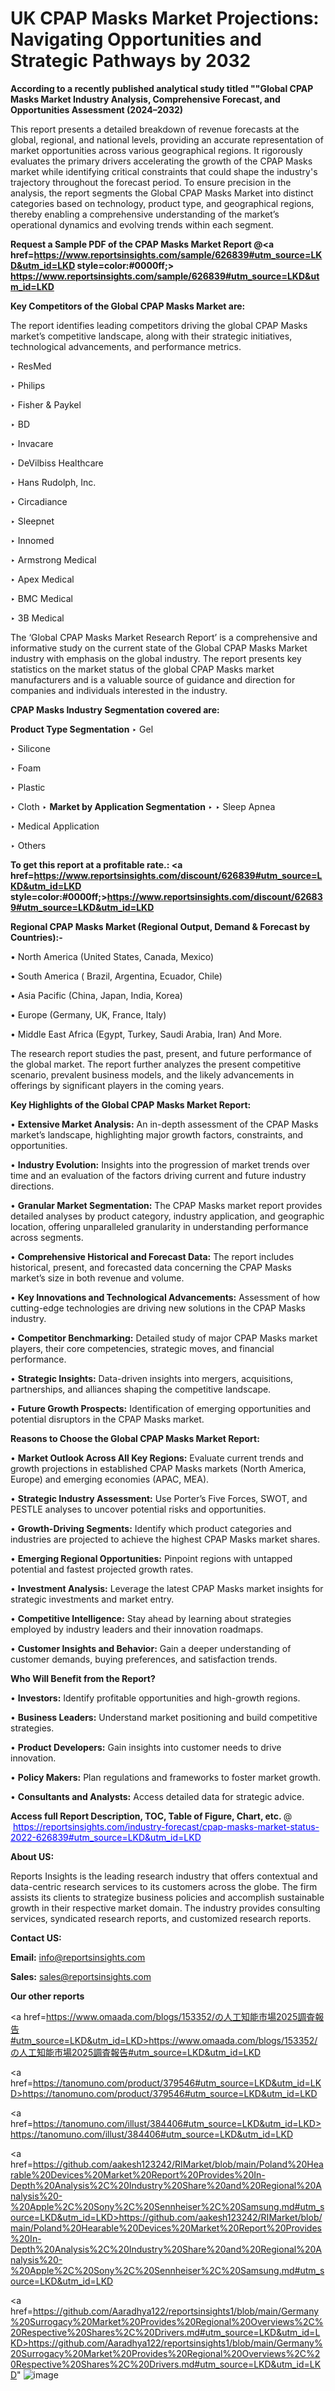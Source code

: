 # UK CPAP Masks Market Projections: Navigating Opportunities and Strategic Pathways by 2032

<strong>According to a recently published analytical study titled ""Global CPAP Masks Market Industry Analysis, Comprehensive Forecast, and Opportunities Assessment (2024–2032)</strong>

This report presents a detailed breakdown of revenue forecasts at the global, regional, and national levels, providing an accurate representation of market opportunities across various geographical regions. It rigorously evaluates the primary drivers accelerating the growth of the CPAP Masks market while identifying critical constraints that could shape the industry's trajectory throughout the forecast period. To ensure precision in the analysis, the report segments the Global CPAP Masks Market into distinct categories based on technology, product type, and geographical regions, thereby enabling a comprehensive understanding of the market’s operational dynamics and evolving trends within each segment.

<strong>Request a Sample PDF of the CPAP Masks Market Report </strong><strong>@<a href=https://www.reportsinsights.com/sample/626839#utm_source=LKD&utm_id=LKD style=color:#0000ff;> https://www.reportsinsights.com/sample/626839#utm_source=LKD&utm_id=LKD</a></strong></font>

<strong>Key Competitors of the Global CPAP Masks Market are:</strong>

The report identifies leading competitors driving the global CPAP Masks market’s competitive landscape, along with their strategic initiatives, technological advancements, and performance metrics.

‣ ResMed

‣ Philips

‣ Fisher & Paykel

‣ BD

‣ Invacare

‣ DeVilbiss Healthcare

‣ Hans Rudolph, Inc.

‣ Circadiance

‣ Sleepnet

‣ Innomed

‣ Armstrong Medical

‣ Apex Medical

‣ BMC Medical

‣ 3B Medical

The ‘Global CPAP Masks Market Research Report’ is a comprehensive and informative study on the current state of the Global CPAP Masks Market industry with emphasis on the global industry. The report presents key statistics on the market status of the global CPAP Masks market manufacturers and is a valuable source of guidance and direction for companies and individuals interested in the industry.

<strong>CPAP Masks Industry Segmentation covered are:</strong>

<strong>Product Type Segmentation</strong>
‣
Gel

‣ Silicone

‣ Foam

‣ Plastic

‣ Cloth
‣ 
<strong>Market by Application Segmentation</strong>
‣
‣  Sleep Apnea

‣ Medical Application

‣ Others

<strong>To get this report at a profitable rate.: <a href=https://www.reportsinsights.com/discount/626839#utm_source=LKD&utm_id=LKD style=color:#0000ff;>https://www.reportsinsights.com/discount/626839#utm_source=LKD&utm_id=LKD</a></strong></font>

<strong>Regional CPAP Masks Market (Regional Output, Demand &amp; Forecast by Countries):-</strong>

• North America (United States, Canada, Mexico)

• South America ( Brazil, Argentina, Ecuador, Chile)

• Asia Pacific (China, Japan, India, Korea)

• Europe (Germany, UK, France, Italy)

• Middle East Africa (Egypt, Turkey, Saudi Arabia, Iran) And More.

The research report studies the past, present, and future performance of the global market. The report further analyzes the present competitive scenario, prevalent business models, and the likely advancements in offerings by significant players in the coming years.

<strong>Key Highlights of the Global CPAP Masks Market Report:</strong>

• <strong>Extensive Market Analysis:</strong> An in-depth assessment of the CPAP Masks market’s landscape, highlighting major growth factors, constraints, and opportunities.

• <strong>Industry Evolution:</strong> Insights into the progression of market trends over time and an evaluation of the factors driving current and future industry directions.

• <strong>Granular Market Segmentation:</strong> The CPAP Masks market report provides detailed analyses by product category, industry application, and geographic location, offering unparalleled granularity in understanding performance across segments.

• <strong>Comprehensive Historical and Forecast Data:</strong> The report includes historical, present, and forecasted data concerning the CPAP Masks market’s size in both revenue and volume.

• <strong>Key Innovations and Technological Advancements:</strong> Assessment of how cutting-edge technologies are driving new solutions in the CPAP Masks industry.

• <strong>Competitor Benchmarking:</strong> Detailed study of major CPAP Masks market players, their core competencies, strategic moves, and financial performance.

• <strong>Strategic Insights:</strong> Data-driven insights into mergers, acquisitions, partnerships, and alliances shaping the competitive landscape.

• <strong>Future Growth Prospects:</strong> Identification of emerging opportunities and potential disruptors in the CPAP Masks market.

<strong>Reasons to Choose the Global CPAP Masks Market Report:</strong>

• <strong>Market Outlook Across All Key Regions:</strong> Evaluate current trends and growth projections in established CPAP Masks markets (North America, Europe) and emerging economies (APAC, MEA).

• <strong>Strategic Industry Assessment:</strong> Use Porter’s Five Forces, SWOT, and PESTLE analyses to uncover potential risks and opportunities.

• <strong>Growth-Driving Segments:</strong> Identify which product categories and industries are projected to achieve the highest CPAP Masks market shares.

• <strong>Emerging Regional Opportunities:</strong> Pinpoint regions with untapped potential and fastest projected growth rates.

• <strong>Investment Analysis:</strong> Leverage the latest CPAP Masks market insights for strategic investments and market entry.

• <strong>Competitive Intelligence:</strong> Stay ahead by learning about strategies employed by industry leaders and their innovation roadmaps.

• <strong>Customer Insights and Behavior:</strong> Gain a deeper understanding of customer demands, buying preferences, and satisfaction trends.

<strong>Who Will Benefit from the Report?</strong>

• <strong>Investors:</strong> Identify profitable opportunities and high-growth regions.

• <strong>Business Leaders:</strong> Understand market positioning and build competitive strategies.

• <strong>Product Developers:</strong> Gain insights into customer needs to drive innovation.

• <strong>Policy Makers:</strong> Plan regulations and frameworks to foster market growth.

• <strong>Consultants and Analysts:</strong> Access detailed data for strategic advice.
</ul>
<strong>Access full Report Description, TOC, Table of Figure, Chart, etc. </strong>@  <a href=https://reportsinsights.com/industry-forecast/cpap-masks-market-status-2022-626839#utm_source=LKD&utm_id=LKD style=color:#0000ff;>https://reportsinsights.com/industry-forecast/cpap-masks-market-status-2022-626839#utm_source=LKD&utm_id=LKD</a></font>

<strong><strong>About US</strong>:</strong>

Reports Insights is the leading research industry that offers contextual and data-centric research services to its customers across the globe. The firm assists its clients to strategize business policies and accomplish sustainable growth in their respective market domain. The industry provides consulting services, syndicated research reports, and customized research reports.

<strong>Contact US:</strong>

<p class=""""><b>Email:</b> <a href=mailto:info@reportsinsights.com>info@reportsinsights.com</a></p>
<p class=""""><b>Sales:</b> <a href=mailto:sales@reportsinsights.com>sales@reportsinsights.com</a></p>

<strong>Our other reports</strong>

<a href=https://www.omaada.com/blogs/153352/の人工知能市場2025調査報告#utm_source=LKD&utm_id=LKD>https://www.omaada.com/blogs/153352/の人工知能市場2025調査報告#utm_source=LKD&utm_id=LKD</a>

<a href=https://tanomuno.com/product/379546#utm_source=LKD&utm_id=LKD>https://tanomuno.com/product/379546#utm_source=LKD&utm_id=LKD</a>

<a href=https://tanomuno.com/illust/384406#utm_source=LKD&utm_id=LKD>https://tanomuno.com/illust/384406#utm_source=LKD&utm_id=LKD</a>

<a href=https://github.com/aakesh123242/RIMarket/blob/main/Poland%20Hearable%20Devices%20Market%20Report%20Provides%20In-Depth%20Analysis%2C%20Industry%20Share%20and%20Regional%20Analysis%20-%20Apple%2C%20Sony%2C%20Sennheiser%2C%20Samsung.md#utm_source=LKD&utm_id=LKD>https://github.com/aakesh123242/RIMarket/blob/main/Poland%20Hearable%20Devices%20Market%20Report%20Provides%20In-Depth%20Analysis%2C%20Industry%20Share%20and%20Regional%20Analysis%20-%20Apple%2C%20Sony%2C%20Sennheiser%2C%20Samsung.md#utm_source=LKD&utm_id=LKD</a>

<a href=https://github.com/Aaradhya122/reportsinsights1/blob/main/Germany%20Surrogacy%20Market%20Provides%20Regional%20Overviews%2C%20Respective%20Shares%2C%20Drivers.md#utm_source=LKD&utm_id=LKD>https://github.com/Aaradhya122/reportsinsights1/blob/main/Germany%20Surrogacy%20Market%20Provides%20Regional%20Overviews%2C%20Respective%20Shares%2C%20Drivers.md#utm_source=LKD&utm_id=LKD</a>"
![image](https://github.com/user-attachments/assets/591be46e-0fac-4296-b7f4-3d38941907eb)
